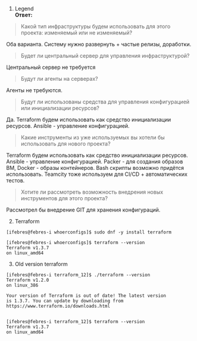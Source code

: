 1. Legend  
**Ответ:**
>   Какой тип инфраструктуры будем использовать для этого проекта: изменяемый или не изменяемый?
 
Оба варианта. Систему нужно развернуть + частые релизы, доработки.
>   Будет ли центральный сервер для управления инфраструктурой?

Центральный сервер не требуется 
>   Будут ли агенты на серверах?
 
Агенты не требуются.
>   Будут ли использованы средства для управления конфигурацией или инициализации ресурсов?

Да. Terraform будем использовать как средство инициализации ресурсов. Ansible - управление конфигурацией.
>Какие инструменты из уже используемых вы хотели бы использовать для нового проекта?  

Terraform будем использовать как средство инициализации ресурсов. Ansible - управление конфигурацией. Packer - для создания образов ВМ,
Docker - образы контейнеров. Bash скрипты возможно придётся использовать.
Teamcity тоже используем для CI/CD + автоматических тестов.

> Хотите ли рассмотреть возможность внедрения новых инструментов для этого проекта?

Рассмотрел бы внедрение GIT для хранения конфигураций.

2. Terraform
```commandline
[ifebres@febres-i whoerconfigs]$ sudo dnf -y install terraform

[ifebres@febres-i whoerconfigs]$ terraform --version
Terraform v1.3.7
on linux_amd64
```

3. Old version terraform

```commandline
[ifebres@febres-i terraform_12]$ ./terraform --version
Terraform v1.2.0
on linux_386

Your version of Terraform is out of date! The latest version
is 1.3.7. You can update by downloading from https://www.terraform.io/downloads.html


[ifebres@febres-i terraform_12]$ terraform --version
Terraform v1.3.7
on linux_amd64
```